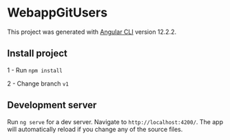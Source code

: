 # WebappGitUsers

This project was generated with [Angular CLI](https://github.com/angular/angular-cli) version 12.2.2.

## Install project

1 - Run `npm install`

2 - Change branch `v1`

## Development server

Run `ng serve` for a dev server. Navigate to `http://localhost:4200/`. The app will automatically reload if you change any of the source files.

